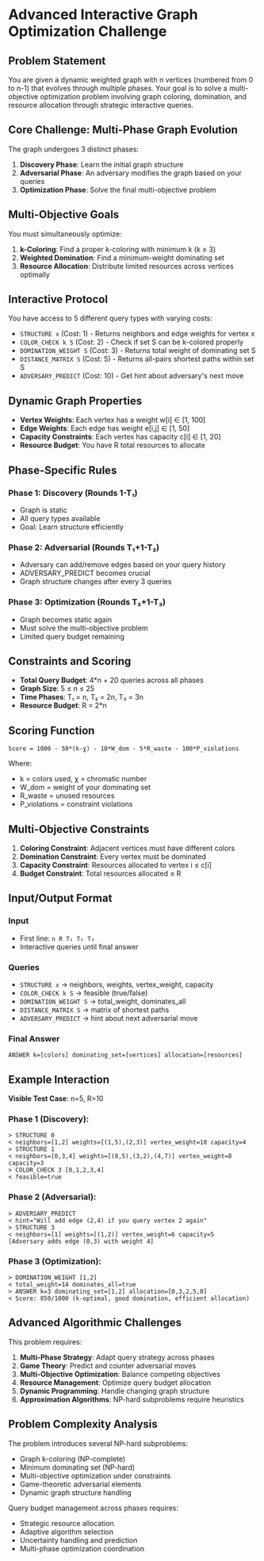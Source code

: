 
# Advanced Interactive Graph Optimization Challenge

## Problem Statement

You are given a dynamic weighted graph with n vertices (numbered from 0 to n-1) that evolves through multiple phases. Your goal is to solve a multi-objective optimization problem involving graph coloring, domination, and resource allocation through strategic interactive queries.

## Core Challenge: Multi-Phase Graph Evolution

The graph undergoes 3 distinct phases:
1. **Discovery Phase**: Learn the initial graph structure
2. **Adversarial Phase**: An adversary modifies the graph based on your queries  
3. **Optimization Phase**: Solve the final multi-objective problem

## Multi-Objective Goals

You must simultaneously optimize:
1. **k-Coloring**: Find a proper k-coloring with minimum k (k ≥ 3)
2. **Weighted Domination**: Find a minimum-weight dominating set
3. **Resource Allocation**: Distribute limited resources across vertices optimally

## Interactive Protocol

You have access to 5 different query types with varying costs:
- `STRUCTURE x` (Cost: 1) - Returns neighbors and edge weights for vertex x
- `COLOR_CHECK k S` (Cost: 2) - Check if set S can be k-colored properly
- `DOMINATION_WEIGHT S` (Cost: 3) - Returns total weight of dominating set S
- `DISTANCE_MATRIX S` (Cost: 5) - Returns all-pairs shortest paths within set S
- `ADVERSARY_PREDICT` (Cost: 10) - Get hint about adversary's next move

## Dynamic Graph Properties

- **Vertex Weights**: Each vertex has a weight w[i] ∈ [1, 100]
- **Edge Weights**: Each edge has weight e[i,j] ∈ [1, 50]
- **Capacity Constraints**: Each vertex has capacity c[i] ∈ [1, 20]
- **Resource Budget**: You have R total resources to allocate

## Phase-Specific Rules

### Phase 1: Discovery (Rounds 1-T₁)
- Graph is static
- All query types available
- Goal: Learn structure efficiently

### Phase 2: Adversarial (Rounds T₁+1-T₂)
- Adversary can add/remove edges based on your query history
- ADVERSARY_PREDICT becomes crucial
- Graph structure changes after every 3 queries

### Phase 3: Optimization (Rounds T₂+1-T₃)
- Graph becomes static again
- Must solve the multi-objective problem
- Limited query budget remaining

## Constraints and Scoring

- **Total Query Budget**: 4*n + 20 queries across all phases
- **Graph Size**: 5 ≤ n ≤ 25
- **Time Phases**: T₁ = n, T₂ = 2n, T₃ = 3n
- **Resource Budget**: R = 2*n

## Scoring Function

```
Score = 1000 - 50*(k-χ) - 10*W_dom - 5*R_waste - 100*P_violations
```

Where:
- k = colors used, χ = chromatic number
- W_dom = weight of your dominating set
- R_waste = unused resources  
- P_violations = constraint violations

## Multi-Objective Constraints

1. **Coloring Constraint**: Adjacent vertices must have different colors
2. **Domination Constraint**: Every vertex must be dominated
3. **Capacity Constraint**: Resources allocated to vertex i ≤ c[i]
4. **Budget Constraint**: Total resources allocated ≤ R

## Input/Output Format

### Input
- First line: `n R T₁ T₂ T₃`
- Interactive queries until final answer

### Queries
- `STRUCTURE x` → neighbors, weights, vertex_weight, capacity
- `COLOR_CHECK k S` → feasible (true/false)
- `DOMINATION_WEIGHT S` → total_weight, dominates_all
- `DISTANCE_MATRIX S` → matrix of shortest paths
- `ADVERSARY_PREDICT` → hint about next adversarial move

### Final Answer
```
ANSWER k=[colors] dominating_set=[vertices] allocation=[resources]
```

## Example Interaction

**Visible Test Case**: n=5, R=10

### Phase 1 (Discovery):
```
> STRUCTURE 0
< neighbors=[1,2] weights=[(1,5),(2,3)] vertex_weight=10 capacity=4
> STRUCTURE 1  
< neighbors=[0,3,4] weights=[(0,5),(3,2),(4,7)] vertex_weight=8 capacity=3
> COLOR_CHECK 3 [0,1,2,3,4]
< feasible=true
```

### Phase 2 (Adversarial):
```
> ADVERSARY_PREDICT
< hint="Will add edge (2,4) if you query vertex 2 again"
> STRUCTURE 3
< neighbors=[1] weights=[(1,2)] vertex_weight=6 capacity=5
[Adversary adds edge (0,3) with weight 4]
```

### Phase 3 (Optimization):
```
> DOMINATION_WEIGHT [1,2]
< total_weight=14 dominates_all=true
> ANSWER k=3 dominating_set=[1,2] allocation=[0,3,2,5,0]
< Score: 850/1000 (k-optimal, good domination, efficient allocation)
```

## Advanced Algorithmic Challenges

This problem requires:
1. **Multi-Phase Strategy**: Adapt query strategy across phases
2. **Game Theory**: Predict and counter adversarial moves
3. **Multi-Objective Optimization**: Balance competing objectives
4. **Resource Management**: Optimize query budget allocation
5. **Dynamic Programming**: Handle changing graph structure
6. **Approximation Algorithms**: NP-hard subproblems require heuristics

## Problem Complexity Analysis

The problem introduces several NP-hard subproblems:
- Graph k-coloring (NP-complete)
- Minimum dominating set (NP-hard)
- Multi-objective optimization under constraints
- Game-theoretic adversarial elements
- Dynamic graph structure handling

Query budget management across phases requires:
- Strategic resource allocation
- Adaptive algorithm selection
- Uncertainty handling and prediction
- Multi-phase optimization coordination
